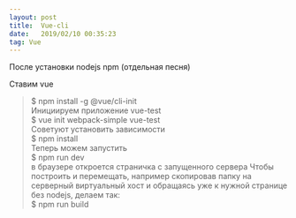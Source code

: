 ```yaml
---
layout: post
title:  Vue-cli
date:   2019/02/10 00:35:23
tag: Vue
---
```


После установки nodejs npm (отдельная песня)

Ставим vue

>$ npm install -g @vue/cli-init  
Инициируем приложение vue-test  
>$ vue init webpack-simple vue-test  
Советуют установить зависимости  
>$ npm install  
Теперь можем запустить  
>$ npm run dev  
в браузере откроется страничка с запущенного сервера 
Чтобы построить и перемещать, например 
скопировав папку на серверный виртуальный хост и обращаясь уже к нужной
странице без nodejs, делаем так:  
>$ npm run build

